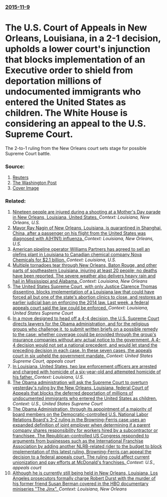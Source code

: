 ### [2015-11-9](/news/2015/11/9/index.md)

# The U.S. Court of Appeals in New Orleans, Louisiana, in a 2-1 decision, upholds a lower court's injunction that blocks implementation of an Executive order to shield from deportation millions of undocumented immigrants who entered the United States as children. The White House is considering an appeal to the U.S. Supreme Court. 

The 2-to-1 ruling from the New Orleans court sets stage for possible Supreme Court battle.


### Source:

1. [Reuters](http://www.reuters.com/article/2015/11/10/us-usa-immigration-court-idUSKCN0SZ04W20151110#6wYU5hy4bfwThTzE.97)
2. [The Washington Post](https://www.washingtonpost.com/politics/appeals-court-rules-against-obamas-immigration-plan/2015/11/09/c73f38b0-874c-11e5-be39-0034bb576eee_story.html)
2. [Cover Image](http://s3.reutersmedia.net/resources/r/?m=02&d=20151110&t=2&i=1093653593&w=&fh=545px&fw=&ll=&pl=&sq=&r=LYNXNPEBA901O)

### Related:

1. [Nineteen people are injured during a shooting at a Mother's Day parade in New Orleans, Louisiana, United States. ](/news/2013/05/12/nineteen-people-are-injured-during-a-shooting-at-a-mother-s-day-parade-in-new-orleans-louisiana-united-states.md) _Context: Louisiana, New Orleans, U.S._
2. [ Mayor Ray Nagin of New Orleans, Louisiana, is quarantined in Shanghai, China, after a passenger on his flight from the United States was diagnosed with A(H1N1) influenza. ](/news/2009/06/8/mayor-ray-nagin-of-new-orleans-louisiana-is-quarantined-in-shanghai-china-after-a-passenger-on-his-flight-from-the-united-states-was-di.md) _Context: Louisiana, New Orleans, U.S._
3. [American pipeline operator Williams Partners has agreed to sell an olefins plant in Louisiana to Canadian chemical company Nova Chemicals for $2.1 billion. ](/news/2017/04/17/american-pipeline-operator-williams-partners-has-agreed-to-sell-an-olefins-plant-in-louisiana-to-canadian-chemical-company-nova-chemicals-fo.md) _Context: Louisiana, U.S._
4. [Multiple tornadoes tear through New Orleans, Baton Rouge, and other parts of southeastern Louisiana, injuring at least 20 people; no deaths have been reported. The severe weather also delivers heavy rain and hail in Mississippi and Alabama. ](/news/2017/02/7/multiple-tornadoes-tear-through-new-orleans-baton-rouge-and-other-parts-of-southeastern-louisiana-injuring-at-least-20-people-no-deaths.md) _Context: Louisiana, New Orleans_
5. [The United States Supreme Court, with only Justice Clarence Thomas dissenting, blocks implementation of a Louisiana law that could have forced all but one of the state's abortion clinics to close, and restores an earlier judicial ban on enforcing the 2014 law. Last week, a federal appeals court said the law could be enforced. ](/news/2016/03/4/the-united-states-supreme-court-with-only-justice-clarence-thomas-dissenting-blocks-implementation-of-a-louisiana-law-that-could-have-forc.md) _Context: Louisiana, United States Supreme Court_
6. [In a move designed to head off a 4-4 decision, the U.S. Supreme Court directs lawyers for the Obama administration, and for the religious groups who challenge it, to submit written briefs on a possible remedy to the case: whether coverage could be provided through the group's insurance companies without any actual notice to the government. A 4-4 decision would not set a national precedent, and would let stand the preceding decision in each case. In these seven cases, the appeals court in six upheld the government mandate. ](/news/2016/03/29/in-a-move-designed-to-head-off-a-4-4-decision-the-u-s-supreme-court-directs-lawyers-for-the-obama-administration-and-for-the-religious-gr.md) _Context: United States Supreme Court, appeals court_
7. [ In Louisiana, United States, two law enforcement officers are arrested and charged with homicide of a six-year-old and attempted homicide of his father. ](/news/2015/11/7/in-louisiana-united-states-two-law-enforcement-officers-are-arrested-and-charged-with-homicide-of-a-six-year-old-and-attempted-homicide-o.md) _Context: Louisiana, U.S._
8. [The Obama administration will ask the Supreme Court to overturn yesterday's ruling by the New Orleans, Louisiana, federal Court of Appeals that blocks the deferred deportation of millions of undocumented immigrants who entered the United States as children. ](/news/2015/11/10/the-obama-administration-will-ask-the-supreme-court-to-overturn-yesterday-s-ruling-by-the-new-orleans-louisiana-federal-court-of-appeals-t.md) _Context: U.S., United States Supreme Court_
9. [The Obama Administration, through its appointment of a majority of board members on the Democratic-controlled U.S. National Labor Relations Board's 3&ndash;2 ruling in the Browning-Ferris case uses an expanded definition of joint employer when determining if a parent company shares responsibility for workers hired by a subcontractor or franchisee. The Republican-controlled US Congress responded to arguments from businesses such as the International Franchise Association by adding another NLRB-related rider to the budget to block implementation of this latest ruling. Browning-Ferris can appeal the decision to a federal appeals court. The ruling could affect current unionization and pay efforts at McDonald's franchises. ](/news/2015/08/27/the-obama-administration-through-its-appointment-of-a-majority-of-board-members-on-the-democratic-controlled-u-s-national-labor-relations.md) _Context: U.S., appeals court_
10. [Although he is currently still being held in New Orleans, Louisiana, Los Angeles prosecutors formally charge Robert Durst with the murder of his former friend Susan Berman covered in the HBO documentary miniseries "The Jinx". ](/news/2015/03/16/although-he-is-currently-still-being-held-in-new-orleans-louisiana-los-angeles-prosecutors-formally-charge-robert-durst-with-the-murder-of.md) _Context: Louisiana, New Orleans_
